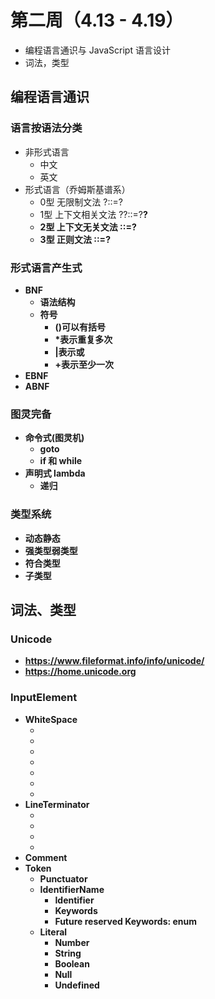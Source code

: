 # 第二周（4.13 - 4.19）

+ 编程语言通识与 JavaScript 语言设计
+ 词法，类型

## 编程语言通识

### 语言按语法分类

+ 非形式语言
  - 中文
  - 英文
+ 形式语言（乔姆斯基谱系）
  - 0型 无限制文法 ?::=?
  - 1型 上下文相关文法 ?<A>?::=?<B>?
  - 2型 上下文无关文法 <A>::=?
  - 3型 正则文法 <A>::=<A>?


### 形式语言产生式

+ BNF
  - 语法结构
  - 符号
    - ()可以有括号
    - *表示重复多次
    - |表示或
    - +表示至少一次
+ EBNF
+ ABNF


### 图灵完备

+ 命令式(图灵机)
  - goto
  - if 和 while
+ 声明式 lambda
  - 递归

### 类型系统

+ 动态静态
+ 强类型弱类型
+ 符合类型
+ 子类型

## 词法、类型

### Unicode

+ https://www.fileformat.info/info/unicode/
+ https://home.unicode.org

### InputElement

+ WhiteSpace
  - <TAB>
  - <VT>
  - <FF>
  - <SP>
  - <NBSP>
  - <ZWNBSP>
  - <USP>
+ LineTerminator
  - <LF>
  - <CR>
  - <LS>
  - <PS>
+ Comment
+ Token
  - Punctuator
  - IdentifierName
    - Identifier
    - Keywords
    - Future reserved Keywords: enum
  - Literal
    - Number
    - String
    - Boolean
    - Null
    - Undefined